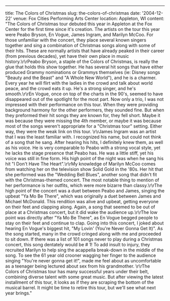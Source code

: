 ---
title: The Colors of Christmas
slug: the-colors-of-christmas
date: '2004-12-22'
venue: Fox Cities Performing Arts Center
location: Appleton, WI
content: "The Colors of Christmas tour debuted this year in Appleton at the Fox
Center for the first time since it's creation. The artists on the tour this year
were Peabo Bryson, En Vogue, James Ingram, and Marilyn McCoo. For those unfamiliar
with the concert, they place several known singers together and sing a combination
of Christmas songs along with some of their hits. These are normally artists that
have already peaked in their career (from previous decades), yet have their own
place in music history.\r\rPeabo Bryson, a staple of the Colors of Christmas,
is really the glue that holds this show together. He has several hit songs that
have either produced Grammy nominations or Grammys themselves (ie: Disney songs
\"Beauty and the Beast\" and \"A Whole New World\"), and he is a charmer. Every
year he will flirt with the ladies in the crowd and talk about world peace, and
the crowd eats it up. He's a strong singer, and he's smooth.\r\rEn Vogue, once
on top of the charts in the 90's, seemed to have disappeared out of the spotlight
for the most part. Now only a trio, I was not impressed with their performance
on this tour. When they were providing background harmony for the other performers,
they sounded fine. But when they preformed their hit songs they are known for,
they fell short. Maybe it was because they were missing the 4th member, or maybe
it was because most of the songs weren't appropriate for a \"Christmas tour\"
setting. Either way, they were the weak link on this tour. \r\rJames Ingram was
an artist that I was the least familiar with. I recognized his name, but could
not think of a song that he sang. After hearing his hits, I definitely knew them,
as well as his voice. He is very comparable to Peabo with a strong vocal style,
yet he lacks the stage presence that Peabo has. He was a little stiff, yet his
voice was still in fine form. His high point of the night was when he sang his
hit \"I Don't Have The Heart\".\r\rMy knowledge of Marilyn McCoo comes from watching
her on the television show Solid Gold in the '80s. Her hit that she performed
was the \"Wedding Bell Blues\", another song that didn't fit with the Christmas-themed
concert. The most notable thing to mention of her performance is her outfits,
which were more bizarre than classy.\r\rThe high point of the concert was a duet
between Peabo and James, singing the upbeat \"Ya Mo Be There\", which was originally
a duet between James and Michael McDonald. This rendition was alive and upbeat,
getting everyone on their feet and clapping along. Again, a song that seemed to
be out of place at a Christmas concert, but it did wake the audience up.\r\rThe
low point was directly after \"Ya Mo Be There\", as En Vogue begged people to
stay on their feet and continue to clap. Going into this concert, I joked about
hearing En Vogue's biggest hit, \"My Lovin' (You're Never Gonna Get It)\". As
the song started, many in the crowd cringed along with me and proceeded to sit
down. If there was a list of 101 songs never to play during a Christmas concert,
this song dentately would be # 1! To add insult to injury, they recruited Marilyn
to help sing the acappella break-down in the middle of the song. To see the 61
year old crooner wagging her finger to the audience singing \"You're never gonna
get it!\", made me feel about as uncomfortable as a teenager being lectured about
sex from his grandmother. \r\rThe Colors of Christmas tour has many successful
years under their belt, combining diverse talent with some great music. But after
viewing the latest installment of this tour, it looks as if they are scraping
the bottom of the musical barrel. It might be time to retire this tour, but we'll
see what next year brings."